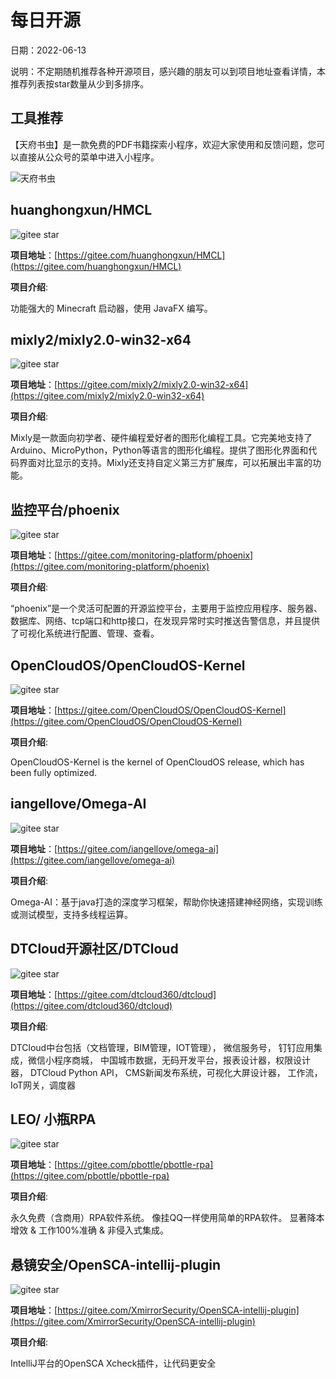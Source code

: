 # 每日开源

日期：2022-06-13

说明：不定期随机推荐各种开源项目，感兴趣的朋友可以到项目地址查看详情，本推荐列表按star数量从少到多排序。




## 工具推荐 

【天府书虫】是一款免费的PDF书籍探索小程序，欢迎大家使用和反馈问题，您可以直接从公众号的菜单中进入小程序。

![天府书虫](https://docs.imjcker.com/_media/mini.jpg)

## huanghongxun/HMCL
<img src="https://gitee.com/huanghongxun/HMCL/badge/star.svg?theme=white" alt="gitee star"> 

**项目地址**：[https://gitee.com/huanghongxun/HMCL](https://gitee.com/huanghongxun/HMCL)

**项目介绍**:  

 功能强大的 Minecraft 启动器，使用 JavaFX 编写。 



## mixly2/mixly2.0-win32-x64
<img src="https://gitee.com/mixly2/mixly2.0-win32-x64/badge/star.svg?theme=white" alt="gitee star"> 

**项目地址**：[https://gitee.com/mixly2/mixly2.0-win32-x64](https://gitee.com/mixly2/mixly2.0-win32-x64)

**项目介绍**:  

 Mixly是一款面向初学者、硬件编程爱好者的图形化编程工具。它完美地支持了Arduino、MicroPython，Python等语言的图形化编程。提供了图形化界面和代码界面对比显示的支持。Mixly还支持自定义第三方扩展库，可以拓展出丰富的功能。 



## 监控平台/phoenix
<img src="https://gitee.com/monitoring-platform/phoenix/badge/star.svg?theme=white" alt="gitee star"> 

**项目地址**：[https://gitee.com/monitoring-platform/phoenix](https://gitee.com/monitoring-platform/phoenix)

**项目介绍**:  

 “phoenix”是一个灵活可配置的开源监控平台，主要用于监控应用程序、服务器、数据库、网络、tcp端口和http接口，在发现异常时实时推送告警信息，并且提供了可视化系统进行配置、管理、查看。 



## OpenCloudOS/OpenCloudOS-Kernel
<img src="https://gitee.com/OpenCloudOS/OpenCloudOS-Kernel/badge/star.svg?theme=white" alt="gitee star"> 

**项目地址**：[https://gitee.com/OpenCloudOS/OpenCloudOS-Kernel](https://gitee.com/OpenCloudOS/OpenCloudOS-Kernel)

**项目介绍**:  

 OpenCloudOS-Kernel is the kernel of OpenCloudOS release, which has been fully optimized. 



## iangellove/Omega-AI
<img src="https://gitee.com/iangellove/omega-ai/badge/star.svg?theme=white" alt="gitee star"> 

**项目地址**：[https://gitee.com/iangellove/omega-ai](https://gitee.com/iangellove/omega-ai)

**项目介绍**:  

 Omega-AI：基于java打造的深度学习框架，帮助你快速搭建神经网络，实现训练或测试模型，支持多线程运算。 



## DTCloud开源社区/DTCloud
<img src="https://gitee.com/dtcloud360/dtcloud/badge/star.svg?theme=white" alt="gitee star"> 

**项目地址**：[https://gitee.com/dtcloud360/dtcloud](https://gitee.com/dtcloud360/dtcloud)

**项目介绍**:  

 DTCloud中台包括（文档管理，BIM管理，IOT管理）， 微信服务号， 钉钉应用集成，微信小程序商城， 中国城市数据，无码开发平台，报表设计器，权限设计器， DTCloud Python API， CMS新闻发布系统，可视化大屏设计器， 工作流， IoT网关，调度器 



## LEO/ 小瓶RPA
<img src="https://gitee.com/pbottle/pbottle-rpa/badge/star.svg?theme=white" alt="gitee star"> 

**项目地址**：[https://gitee.com/pbottle/pbottle-rpa](https://gitee.com/pbottle/pbottle-rpa)

**项目介绍**:  

 永久免费（含商用）RPA软件系统。 像挂QQ一样使用简单的RPA软件。 显著降本增效 & 工作100%准确 & 非侵入式集成。 



## 悬镜安全/OpenSCA-intellij-plugin
<img src="https://gitee.com/XmirrorSecurity/OpenSCA-intellij-plugin/badge/star.svg?theme=white" alt="gitee star"> 

**项目地址**：[https://gitee.com/XmirrorSecurity/OpenSCA-intellij-plugin](https://gitee.com/XmirrorSecurity/OpenSCA-intellij-plugin)

**项目介绍**:  

 IntelliJ平台的OpenSCA Xcheck插件，让代码更安全 

